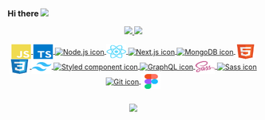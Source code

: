 ### Hi there <img src="https://raw.githubusercontent.com/kaueMarques/kaueMarques/master/hi.gif" width="30">

<!-- 
<a href="https://www.behance.net/gallery/87602523/Chill-Mario" target="_blank">
  <img src="https://mir-s3-cdn-cf.behance.net/project_modules/fs/22b22287602523.5dbd29081561d.gif"/>
</a>

<p align="right">Gif credit: <a href="https://www.behance.net/gallery/87602523/Chill-Mario" target="_blank">Pixel Jeff</a></p>
<br><br>
-->

<div align="center">
  <a href="https://github.com/lucianakyoko">
  <img height="180em" src="https://github-readme-stats.vercel.app/api?username=lucianakyoko&show_icons=true&rank_icon=github&theme=github_dark&include_all_commits=true&count_private=true"/>
  <img height="180em" src="https://github-readme-stats.vercel.app/api/top-langs/?username=lucianakyoko&layout=compact&langs_count=7&theme=github_dark"/>
</div>
  
<div style="display: inline_block" align="center"><br>
  <img align="center" alt="JavaScript icon" height="30" width="40" src="https://raw.githubusercontent.com/devicons/devicon/master/icons/javascript/javascript-plain.svg">
  <img align="center" alt="TypeScript icon" height="30" width="40" src="https://raw.githubusercontent.com/devicons/devicon/master/icons/typescript/typescript-plain.svg">
  <img align="center" alt="Node.js icon" height="30" width="40" src="https://cdn.jsdelivr.net/gh/devicons/devicon@latest/icons/nodejs/nodejs-original-wordmark.svg">
  <img align="center" alt="React icon" height="30" width="40" src="https://raw.githubusercontent.com/devicons/devicon/master/icons/react/react-original.svg">
  <img align="center" alt="Next.js icon" height="30" width="40" src="https://cdn.jsdelivr.net/gh/devicons/devicon@latest/icons/nextjs/nextjs-original.svg" />
  <img align="center" alt="MongoDB icon" height="30" width="40" src="https://cdn.jsdelivr.net/gh/devicons/devicon/icons/mongodb/mongodb-plain-wordmark.svg">
  <img align="center" alt="HTML icon" height="30" width="40" src="https://raw.githubusercontent.com/devicons/devicon/master/icons/html5/html5-original.svg">
  <img align="center" alt="CSS icon" height="30" width="40" src="https://raw.githubusercontent.com/devicons/devicon/master/icons/css3/css3-original.svg">
  <img align="center" alt="Tailwind" height="30" width="40" src="https://raw.githubusercontent.com/devicons/devicon/6910f0503efdd315c8f9b858234310c06e04d9c0/icons/tailwindcss/tailwindcss-original.svg">
  <img align="center" alt="Styled component icon" height="30" width="40" src="https://cdn.worldvectorlogo.com/logos/styled-components-1.svg">
  <img align="center" alt="GraphQL icon" height="30" width="40" src="https://cdn.jsdelivr.net/gh/devicons/devicon/icons/graphql/graphql-plain-wordmark.svg">
  <img align="center" alt="Sass icon" height="30" width="40" src="https://raw.githubusercontent.com/devicons/devicon/master/icons/sass/sass-original.svg">
  <link rel="stylesheet" type='text/css' href="https://cdn.jsdelivr.net/gh/devicons/devicon@latest/devicon.min.css" />
  <img align="center" alt="Sass icon" height="30" width="40" src="https://cdn.jsdelivr.net/gh/devicons/devicon@latest/icons/storybook/storybook-original.svg" />
  <img align="center" alt="Git icon" height="30" width="40" src="https://cdn.jsdelivr.net/gh/devicons/devicon/icons/git/git-original.svg">
  <img align="center" alt="Figma icon" height="30" width="40" src="https://raw.githubusercontent.com/devicons/devicon/master/icons/figma/figma-original.svg">
</div>

  ##
<div align="center"> 
  <a href="www.linkedin.com/in/lucianakyoko" target="_blank"><img src="https://img.shields.io/badge/LinkedIn-0077B5?style=for-the-badge&logo=linkedin&logoColor=white target="_blank"></a>
</div>
    

<!-- GitFolio:start
{
  "gitfolio": "on",
  "name": "Luciana Kyoko",
  "email": "meu@email.com",
  "tagline": "Front-End Developer",
  "avatar_url": "https://avatars.githubusercontent.com/u/69259218?v=4",
  "website": "https://lucianakyoko.vercel.app/",
  "githubUser": "lucianakyoko",
  "linkedinUser": "https://www.linkedin.com/in/lucianakyoko/",
  "about": "Apaixonada por código, movida pela curiosidade e dedicada a criar experiências únicas.\\nCada projeto que desenvolvo carrega uma parte de mim, são feitos com carinho, dedicação e o desejo constante de seguir evoluindo.\\nAcredito que a tecnologia é um campo onde nunca se para de aprender, e estou animada para ver onde essa jornada me levará.",
  "showStars": true,
  "showFollowers": true,
  "followers": 189,
  "following": 57,
  "themeId": "modern",
  "tech": ["React", "TypeScript", "Next.JS", "Node.js", "NestJS", "MongoDB", "TailwindCSS"],
  "projects": [
    {
      "id": 774354121,
      "repoName": "prosperizza",
      "url": "https://github.com/lucianakyoko/prosperizza",
      "stars": 0,
      "description": "Case: Pizzaria - Este projeto faz parte do programa Ponte, um projeto de iniciativa da ProsperTech",
      "image": "https://github.com/lucianakyoko/prosperizza/blob/main/.github/home-screenshot.png?raw=true",
      "techs": [
        "React",
        "Next.js14",
        "MongoDB Atlas",
        "Mongoose",
        "Axios",
        "TailwindCSS",
        "Figma"
      ],
      "deploy": "https://prosperizza.vercel.app/",
      "highlighted": true
    },
    {
      "id": 514075986,
      "repoName": "flappy-mario",
      "url": "https://github.com/lucianakyoko/flappy-mario",
      "stars": 2,
      "description": "Jogo baseado no já extinto Flappy Bird",
      "image": "https://raw.githubusercontent.com/lucianakyoko/flappy-mario/d12b2a3cb756a95c9c971c2e76cce99a2fa77450/.github/thumb.svg",
      "techs": [
        "JavaScript",
        "CanvasAPI",
        "Sprites",
        "Figma"
      ],
      "deploy": "https://flappy-mario.vercel.app/",
      "highlighted": true
    },
    {
      "id": 846196158,
      "repoName": "elementum-ds",
      "url": "https://github.com/lucianakyoko/elementum-ds",
      "stars": 0,
      "description": "Design System no front-end usando Storybooks, Next.js14 e TailwindCSS",
      "image": "https://raw.githubusercontent.com/lucianakyoko/elementum-ds/d7d38955014ad200abb92b39b346391cebfb81b3/.github/thumbnail.svg",
      "techs": [
        "Next.js14",
        "TypeScript",
        "TailwindCSS",
        "Storybook",
        "Figma"
      ],
      "deploy": "",
      "highlighted": false
    },
    {
      "id": 402834329,
      "repoName": "Sunnyside-agency-landing-page",
      "url": "https://github.com/lucianakyoko/Sunnyside-agency-landing-page",
      "stars": 0,
      "description": "This is a solution to the [Sunnyside agency landing page challenge on Frontend Mentor]",
      "image": "https://raw.githubusercontent.com/lucianakyoko/Sunnyside-agency-landing-page/34f452287b946e2e24ec647ec0ea457d42ab6af7/github/Thumb.svg",
      "techs": [
        "JavaScript",
        "Sass",
        "Metodologia BEM"
      ],
      "deploy": "https://sunnyside-agency-lk.netlify.app/",
      "highlighted": true
    },
    {
      "id": 377681183,
      "repoName": "3D-Card-Hover-Effect",
      "url": "https://github.com/lucianakyoko/3D-Card-Hover-Effect",
      "stars": 10,
      "description": "Efeito 3D no cartão usando JavaScript",
      "image": "https://github.com/lucianakyoko/3D-Card-Hover-Effect/blob/main/Capturar.JPG?raw=true",
      "techs": [
        "JavaScript",
        "HTML",
        "CSS"
      ],
      "deploy": "https://supermario-3dcard.netlify.app/",
      "highlighted": false
    },
    {
      "id": 355571250,
      "repoName": "Card-game-Super-Trunfo-CDZ",
      "url": "https://github.com/lucianakyoko/Card-game-Super-Trunfo-CDZ",
      "stars": 5,
      "description": "Jogo de cartas inspirado no Super Trunfo da Grow",
      "image": "https://raw.githubusercontent.com/lucianakyoko/Card-game-Super-Trunfo-CDZ/main/.github/thumb.png",
      "techs": [
        "JavaScript",
        "CSS3",
        "HTML5"
      ],
      "deploy": "https://supertrunfo-cdz.netlify.app/",
      "highlighted": false
    },
    {
      "id": 401813432,
      "repoName": "CaptainMarvel-3D",
      "url": "https://github.com/lucianakyoko/CaptainMarvel-3D",
      "stars": 1,
      "description": "Animação e Paralaxe",
      "image": "",
      "techs": [
        "JavaScript",
        "Sass",
        "Figma"
      ],
      "deploy": "https://captainmarvel-parallax.netlify.app/",
      "highlighted": false
    }
  ]
}
GitFolio:end -->
